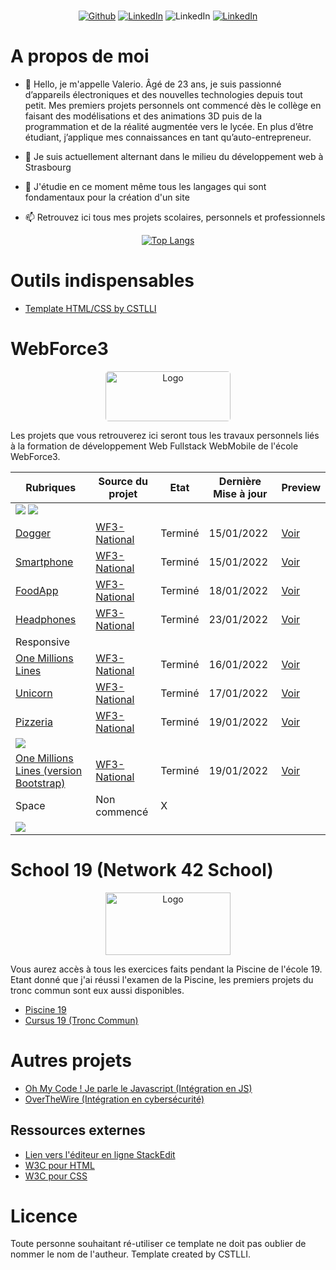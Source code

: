 <p align=center>
</br>
<a href="https://github.com/CSTLLI" target="_blank"><img alt="Github" src="https://img.shields.io/badge/GitHub-%2312100E.svg?&style=for-the-badge&logo=Github&logoColor=white" /></a> 
<a href="https://www.linkedin.com/in/cstllii" target="_blank"><img alt="LinkedIn" src="https://img.shields.io/badge/linkedin-%230077B5.svg?&style=for-the-badge&logo=linkedin&logoColor=white" /></a>
<a target="_blank"><img alt="LinkedIn" src="https://dcbadge.vercel.app/api/shield/774462399053955072" /></a>
<a href="https://www.castellivalerio.com" target="_blank"><img alt="LinkedIn" src="https://img.shields.io/badge/website-000000?style=for-the-badge&logo=About.me&logoColor=white" /></a>
</p>

# A propos de moi

- 👋 Hello, je m'appelle Valerio. Âgé de 23 ans, je suis passionné d’appareils électroniques et des nouvelles technologies 
     depuis tout petit. Mes premiers projets personnels ont commencé dès le collège en 
     faisant des modélisations et des animations 3D puis de la programmation et de la réalité 
     augmentée vers le lycée. En plus d’être étudiant, j’applique mes connaissances en tant 
     qu’auto-entrepreneur.

- 👀 Je suis actuellement alternant dans le milieu du développement web à Strasbourg

- 🌱 J'étudie en ce moment même tous les langages qui sont fondamentaux pour la création d'un site

- 📫 Retrouvez ici tous mes projets scolaires, personnels et professionnels

<div align=center>
     
[![Top Langs](https://github-readme-stats.vercel.app/api/top-langs/?username=CSTLLI)](https://github.com/CSTLLI)
     
</div>

# Outils indispensables

- [Template HTML/CSS by CSTLLI](https://github.com/CSTLLI/WF3-TemplateHTMLCSS)

# WebForce3

<div align="center">
  <a href="https://www.wf3.fr/" target="_blank">
    <img style="border-radius: 5px;" src="https://www.frenchtechbordeaux.com/wp-content/uploads/2021/02/WebForce3_logo-violet_JPEG.jpg" alt="Logo" width="200" height="80">
  </a>

  <p align ="left">
    Les projets que vous retrouverez ici seront tous les travaux personnels liés à la formation de développement Web Fullstack WebMobile de l'école WebForce3.
  </p>
</div>

| Rubriques | Source du projet | Etat | Dernière Mise à jour | Preview
|--|--|--|--|--|
<img src="https://img.shields.io/badge/HTML5-E34F26?style=for-the-badge&logo=html5&logoColor=white"> <img src="https://img.shields.io/badge/CSS3-1572B6?style=for-the-badge&logo=css3&logoColor=white"> | 
 [Dogger](https://github.com/CSTLLI/WF3-Dogger) | [WF3-National](https://github.com/WF3-National/Dogger) | Terminé | 15/01/2022 | [Voir](https://castellivalerio.com/projets/Dogger/index.html)
  [Smartphone](https://github.com/CSTLLI/WF3-Smartphone) | [WF3-National](https://github.com/WF3-National/Smartphone) | Terminé | 15/01/2022 | [Voir](https://castellivalerio.com/projets/Smartphone/index.html)
  [FoodApp](https://github.com/CSTLLI/WF3-FoodApp) | [WF3-National](https://github.com/WF3-National/FoodApp) | Terminé | 18/01/2022 | [Voir](https://castellivalerio.com/projets/FoodApp/index.html)
 [Headphones](https://github.com/CSTLLI/WF3-Headphones) | [WF3-National](https://github.com/WF3-National/Headphones) | Terminé | 23/01/2022 | [Voir](https://castellivalerio.com/projets/Headphones/index.html)
Responsive |
[One Millions Lines](https://github.com/CSTLLI/WF3-One-Millions-Lines) | [WF3-National](https://github.com/WF3-National/One-Million-Lines) | Terminé | 16/01/2022 | [Voir](https://castellivalerio.com/projets/One-Millions-Lines/index.html)
[Unicorn](https://github.com/CSTLLI/WF3-Unicorn) | [WF3-National](https://github.com/WF3-National/Unicorn) | Terminé | 17/01/2022 | [Voir](https://castellivalerio.com/projets/Unicorn/index.html)
[Pizzeria](https://github.com/CSTLLI/WF3-Pizzeria) | [WF3-National](https://github.com/WF3-National/Pizzeria) | Terminé | 19/01/2022 | [Voir](https://castellivalerio.com/projets/Pizzeria/index.html)
<img src="https://img.shields.io/badge/Bootstrap-563D7C?style=for-the-badge&logo=bootstrap&logoColor=white"> |
[One Millions Lines (version Bootstrap)](https://github.com/CSTLLI/WF3-One-Millions-LinesBootstrap) | [WF3-National](https://github.com/WF3-National/One-Million-Lines-Bootstrap) | Terminé | 19/01/2022 | [Voir](https://castellivalerio.com/projets/One-Millions-LinesBootstrap/index.html)
Space | Non commencé | X | |
<img src="https://img.shields.io/badge/JavaScript-323330?style=for-the-badge&logo=javascript&logoColor=F7DF1E"> |

# School 19 (Network 42 School)

<div align="center">
  <a href="https://www.s19.be/" target="_blank">
    <img src="https://images.squarespace-cdn.com/content/v1/52d62550e4b09a1f1b0861f1/1534721345653-5LY9VSH3W6TI9ZIAW9PF/42%2Blogo.png?format=1000w" alt="Logo" width="200" height="100">
  </a>
     
 <p align ="left">
    Vous aurez accès à tous les exercices faits pendant la Piscine de l'école 19. Etant donné que j'ai réussi l'examen de la Piscine, les premiers projets du tronc commun sont eux aussi disponibles.
 </p>
</div>
     
- [Piscine 19](https://github.com/CSTLLI/Piscine19)
- [Cursus 19 (Tronc Commun)](https://github.com/CSTLLI/Piscine19)
     
# Autres projets
     
- [Oh My Code ! Je parle le Javascript (Intégration en JS)](https://github.com/CSTLLI/OhMyCode)
- [OverTheWire (Intégration en cybersécurité)](https://github.com/CSTLLI/OverTheWire)
 
## Ressources externes

 - [Lien vers l'éditeur en ligne StackEdit](https://stackedit.io/app#)
 - [W3C pour HTML](http://validator.w3.org/#validate_by_uri)
 - [W3C pour CSS](http://jigsaw.w3.org/css-validator/)

# Licence

Toute personne souhaitant ré-utiliser ce template ne doit pas oublier de nommer le nom de l'autheur.
Template created by CSTLLI.


